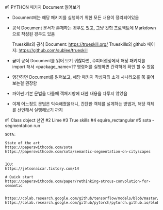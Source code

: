 #1 PYTHON 패키지 Document 읽어보기

- Document에는 해당 패키지를 실행하기 위한 모든 내용이 정리되어있음
- 공식 Document 문서가 존재하는 경우도 있고, 그냥 깃헙 프로젝트에 Markdown 으로 작성된 경우도 있음

    Trueskills의 공식 Document:  https://trueskill.org/
    Trueskills의 github 페이지:  https://github.com/sublee/trueskill

- 굳이 공식 Document를 읽어 보기 귀찮다면, 주피터랩상에서 해당 패키지를 import 해서 <package_name>?? 명령어를 실행하면 간략하게 확인 할 수 있음
- 앵간하면 Document를 읽어보고, 해당 패키지 작성자의 소개 시나리오를 쭉 훑어 보는걸 권장함

- 파이썬 기본 문법을 다룰때 객체지향에 대한 내용을 다루지 않았음
- 이제 어느정도 문법은 익숙해졌을태니, 간단한 객체를 설계하는 방법과, 해당 객체를 선언해서 실행해보기 까지 


#1 Class object 선언
#2 Lime
#3 True skills
#4 equire_rectangular
#5 sota - segmentation run

    SOTA:

    State of the art 
    https://paperswithcode.com/sota
    https://paperswithcode.com/sota/semantic-segmentation-on-cityscapes


    IOU:
    https://jetsonaicar.tistory.com/14

    # Quick start
    https://paperswithcode.com/paper/rethinking-atrous-convolution-for-semantic


    https://colab.research.google.com/github/tensorflow/models/blob/master/research/deeplab/deeplab_demo.ipynb
    https://colab.research.google.com/github/pytorch/pytorch.github.io/blob/master/assets/hub/pytorch_vision_resnest.ipynb



